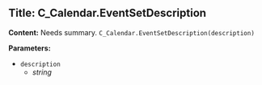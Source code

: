 ## Title: C_Calendar.EventSetDescription

**Content:**
Needs summary.
`C_Calendar.EventSetDescription(description)`

**Parameters:**
- `description`
  - *string*
